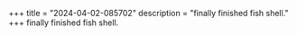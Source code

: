 +++
title = "2024-04-02-085702"
description = "finally finished fish shell."
+++
finally finished fish shell.